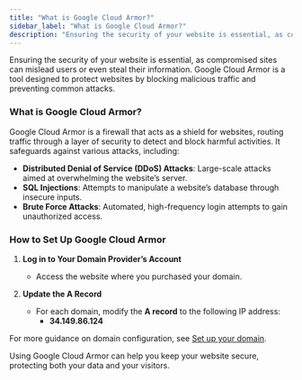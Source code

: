 ```yaml
---
title: "What is Google Cloud Armor?"
sidebar_label: "What is Google Cloud Armor?"
description: "Ensuring the security of your website is essential, as compromised sites can mislead users or even steal their information. Google Cloud Armor is a tool design"
---
```


Ensuring the security of your website is essential, as compromised sites can mislead users or even steal their information. Google Cloud Armor is a tool designed to protect websites by blocking malicious traffic and preventing common attacks.

### What is Google Cloud Armor?

Google Cloud Armor is a firewall that acts as a shield for websites, routing traffic through a layer of security to detect and block harmful activities. It safeguards against various attacks, including:

*   **Distributed Denial of Service (DDoS) Attacks**: Large-scale attacks aimed at overwhelming the website’s server.
*   **SQL Injections**: Attempts to manipulate a website’s database through insecure inputs.
*   **Brute Force Attacks**: Automated, high-frequency login attempts to gain unauthorized access.

### How to Set Up Google Cloud Armor

1.  **Log in to Your Domain Provider’s Account**
    
    *   Access the website where you purchased your domain.
2.  **Update the A Record**
    
    *   For each domain, modify the **A record** to the following IP address:
        *   **34.149.86.124**

For more guidance on domain configuration, see [Set up your domain](../domains/set-up-your-domain).

Using Google Cloud Armor can help you keep your website secure, protecting both your data and your visitors.